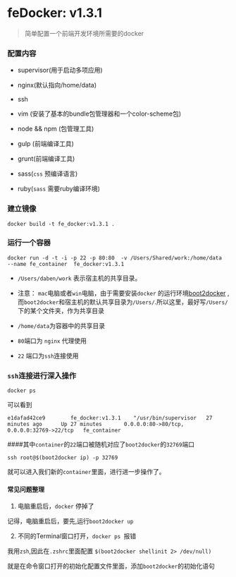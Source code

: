 # feDocker: v1.3.1

> 简单配置一个前端开发环境所需要的docker

### 配置内容

- supervisor(用于启动多项应用)

- nginx(默认指向/home/data)

- ssh

- vim (安装了基本的bundle包管理器和一个color-scheme包)

- node && npm (包管理工具)

- gulp (前端编译工具)

- grunt(前端编译工具)

- sass(`css` 预编译语言) 

- ruby(`sass` 需要ruby编译环境) 


### 建立镜像
```
docker build -t fe_docker:v1.3.1 .
```

### 运行一个容器

```
docker run -d -t -i -p 22 -p 80:80  -v /Users/Shared/work:/home/data  --name fe_container  fe_docker:v1.3.1
```
- `/Users/daben/work` 表示宿主机的共享目录。
- 注意： `mac`电脑或者`win`电脑，由于需要安装`docker` 的运行环境[boot2docker](https://docs.docker.com/installation/mac/) , 而`boot2docker`和宿主机的默认共享目录为`/Users/`.所以这里，最好写`/Users/`下的某个文件夹，作为共享目录


- `/home/data`为容器中的共享目录

- `80`端口为 `nginx`  代理使用
- `22` 端口为`ssh`连接使用


### `ssh`连接进行深入操作
```
docker ps 
```
可以看到
```
e1dafad42ce9        fe_docker:v1.3.1    "/usr/bin/supervisor   27 minutes ago      Up 27 minutes       0.0.0.0:80->80/tcp, 0.0.0.0:32769->22/tcp   fe_container
```
####其中`container`的`22`端口被随机对应了`boot2docker`的`32769`端口
```
ssh root@$(boot2docker ip) -p 32769

```
就可以进入我们新的`container`里面，进行进一步操作了。

#### 常见问题整理

1. 电脑重启后，`docker` 停掉了

记得，电脑重启后，要先,运行`boot2docker up`


2. 不同的Terminal窗口打开，`docker ps `报错

我用`zsh`,因此在`.zshrc`里面配置 `$(boot2docker shellinit 2> /dev/null)`

就是在命令窗口打开的初始化配置文件里面，添加`boot2docker`的初始化语句










